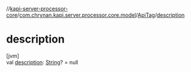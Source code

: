 //[kapi-server-processor-core](../../../index.md)/[com.chrynan.kapi.server.processor.core.model](../index.md)/[ApiTag](index.md)/[description](description.md)

# description

[jvm]\
val [description](description.md): [String](https://kotlinlang.org/api/latest/jvm/stdlib/kotlin/-string/index.html)? = null
